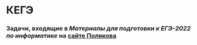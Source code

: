 # КЕГЭ
### Задачи, входящие в *Материалы для подготовки к ЕГЭ-2022 по информатике* на [сайте Полякова](https://kpolyakov.spb.ru/school/ege.htm)
